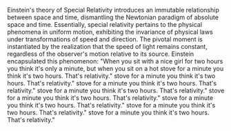 
Einstein's theory of Special Relativity introduces an immutable relationship between space and time, dismantling the Newtonian paradigm of absolute space and time. Essentially, special relativity pertains to the physical phenomena in uniform motion, exhibiting the invariance of physical laws under transformations of speed and direction. The pivotal moment is instantiated by the realization that the speed of light remains constant, regardless of the observer's motion relative to its source. Einstein encapsulated this phenomenon: "When you sit with a nice girl for two hours you think it's only a minute, but when you sit on a hot stove for a minute you think it's two hours. That's relativity." stove for a minute you think it's two hours. That's relativity." stove for a minute you think it's two hours. That's relativity." stove for a minute you think it's two hours. That's relativity." stove for a minute you think it's two hours. That's relativity." stove for a minute you think it's two hours. That's relativity." stove for a minute you think it's two hours. That's relativity." stove for a minute you think it's two hours. That's relativity."

